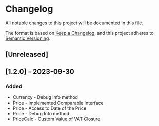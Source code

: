 # Changelog
All notable changes to this project will be documented in this file.

The format is based on [Keep a Changelog](https://keepachangelog.com/en/1.0.0/),
and this project adheres to [Semantic Versioning](https://semver.org/spec/v2.0.0.html).

## [Unreleased]

## [1.2.0] - 2023-09-30

### Added
* Currency - Debug Info method
* Price - Implemented Comparable Interface
* Price - Access to Date of the Price
* Price - Debug Info method
* PriceCalc - Custom Value of VAT Closure
